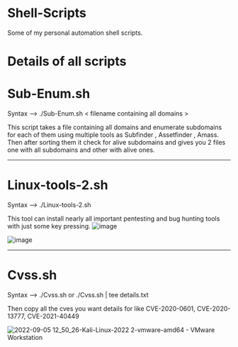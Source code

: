 # Shell-Scripts
Some of my personal automation shell scripts.

# Details of all scripts
# Sub-Enum.sh 
Syntax --> 
./Sub-Enum.sh < filename containing all domains > <Target-name>
  
  This script takes a file containing all domains and enumerate subdomains for each of them using multiple tools as Subfinder , Assetfinder , Amass. Then after sorting them it check for alive subdomains and gives you 2 files one with all subdomains and other with alive ones.
  
----------------------------------------------------------------------------------------
# Linux-tools-2.sh
  Syntax --> 
./Linux-tools-2.sh  
  
 This tool can install nearly all important pentesting and bug hunting tools with just some key pressing.
 ![image](https://user-images.githubusercontent.com/109458091/216826929-83b93597-2b02-431e-9023-15495926762f.png)

  ![image](https://user-images.githubusercontent.com/109458091/216826864-919ed708-4822-43d4-b86b-3a745c419e6a.png)

----------------------------------------------------------------------------------------
# Cvss.sh  
Syntax --> 
./Cvss.sh  or ./Cvss.sh | tee details.txt

 Then copy all the cves you want details for like CVE-2020-0601, CVE-2020-13777, CVE-2021-40449

![2022-09-05 12_50_26-Kali-Linux-2022 2-vmware-amd64 - VMware Workstation](https://user-images.githubusercontent.com/109458091/190091946-e468b382-c713-46fa-a9f5-3af49bf5975f.png)

